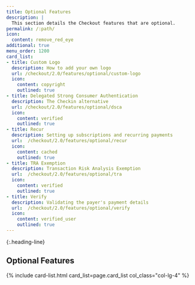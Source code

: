 ```yaml
---
title: Optional Features
description: |
  This section details the Checkout features that are optional.
permalink: /:path/
icon:
  content: remove_red_eye
additional: true
menu_order: 1200
card_list:
- title: Custom Logo
  description: How to add your own logo
  url: /checkout/2.0/features/optional/custom-logo
  icon:
    content: copyright
    outlined: true
- title: Delegated Strong Consumer Authentication
  description: The Checkin alternative
  url: /checkout/2.0/features/optional/dsca
  icon:
    content: verified
    outlined: true
- title: Recur
  description: Setting up subscriptions and recurring payments
  url:  /checkout/2.0/features/optional/recur
  icon:
    content: cached
    outlined: true
- title: TRA Exemption
  description: Transaction Risk Analysis Exemption
  url:  /checkout/2.0/features/optional/tra
  icon:
    content: verified
    outlined: true
- title: Verify
  description: Validating the payer's payment details
  url:  /checkout/2.0/features/optional/verify
  icon:
    content: verified_user
    outlined: true
---
```


{:.heading-line}

## Optional Features

{% include card-list.html card_list=page.card_list
    col_class="col-lg-4" %}
